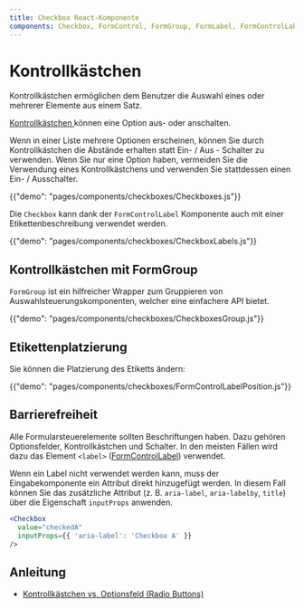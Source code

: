 ```yaml
---
title: Checkbox React-Komponente
components: Checkbox, FormControl, FormGroup, FormLabel, FormControlLabel
---
```


# Kontrollkästchen

<p class="description">Kontrollkästchen ermöglichen dem Benutzer die Auswahl eines oder mehrerer Elemente aus einem Satz.</p>

[Kontrollkästchen ](https://material.io/design/components/selection-controls.html#checkboxes) können eine Option aus- oder anschalten.

Wenn in einer Liste mehrere Optionen erscheinen, können Sie durch Kontrollkästchen die Abstände erhalten statt Ein- / Aus - Schalter zu verwenden. Wenn Sie nur eine Option haben, vermeiden Sie die Verwendung eines Kontrollkästchens und verwenden Sie stattdessen einen Ein- / Ausschalter.

{{"demo": "pages/components/checkboxes/Checkboxes.js"}}

Die `Checkbox` kann dank der `FormControlLabel` Komponente auch mit einer Etikettenbeschreibung verwendet werden.

{{"demo": "pages/components/checkboxes/CheckboxLabels.js"}}

## Kontrollkästchen mit FormGroup

`FormGroup` ist ein hilfreicher Wrapper zum Gruppieren von Auswahlsteuerungskomponenten, welcher eine einfachere API bietet.

{{"demo": "pages/components/checkboxes/CheckboxesGroup.js"}}

## Etikettenplatzierung

Sie können die Platzierung des Etiketts ändern:

{{"demo": "pages/components/checkboxes/FormControlLabelPosition.js"}}

## Barrierefreiheit

Alle Formularsteuerelemente sollten Beschriftungen haben. Dazu gehören Optionsfelder, Kontrollkästchen und Schalter. In den meisten Fällen wird dazu das Element `<label>` ([FormControlLabel](/api/form-control-label/)) verwendet.

Wenn ein Label nicht verwendet werden kann, muss der Eingabekomponente ein Attribut direkt hinzugefügt werden. In diesem Fall können Sie das zusätzliche Attribut (z. B. `aria-label`, `aria-labelby`, `title`) über die Eigenschaft `inputProps` anwenden.

```jsx
<Checkbox
  value="checkedA"
  inputProps={{ 'aria-label': 'Checkbox A' }}
/>
```

## Anleitung

- [Kontrollkästchen vs. Optionsfeld (Radio Buttons)](https://www.nngroup.com/articles/checkboxes-vs-radio-buttons/)